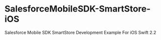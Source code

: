 # SalesforceMobileSDK-SmartStore-iOS
Salesforce Mobile SDK SmartStore Development Example For iOS Swift 2.2
